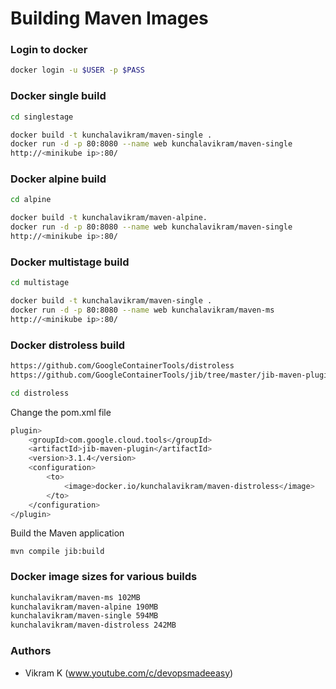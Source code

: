 
# Building Maven Images
  
### Login to docker
```sh
docker login -u $USER -p $PASS
```


### Docker single build

```sh
cd singlestage

docker build -t kunchalavikram/maven-single .
docker run -d -p 80:8080 --name web kunchalavikram/maven-single
http://<minikube ip>:80/
```
### Docker alpine build

```sh
cd alpine

docker build -t kunchalavikram/maven-alpine.
docker run -d -p 80:8080 --name web kunchalavikram/maven-single
http://<minikube ip>:80/
```
### Docker multistage build

```sh
cd multistage

docker build -t kunchalavikram/maven-single .
docker run -d -p 80:8080 --name web kunchalavikram/maven-ms
http://<minikube ip>:80/
```

### Docker distroless build
```sh
https://github.com/GoogleContainerTools/distroless
https://github.com/GoogleContainerTools/jib/tree/master/jib-maven-plugin#quickstart
```

```sh
cd distroless
```

Change the pom.xml file
```sh
plugin>
	<groupId>com.google.cloud.tools</groupId>
	<artifactId>jib-maven-plugin</artifactId>
	<version>3.1.4</version>
	<configuration>
		<to>
			<image>docker.io/kunchalavikram/maven-distroless</image>
		</to>
	</configuration>
</plugin>
```
Build the Maven application
```shell
mvn compile jib:build
```

### Docker image sizes for various builds

```sh
kunchalavikram/maven-ms 102MB
kunchalavikram/maven-alpine 190MB
kunchalavikram/maven-single 594MB
kunchalavikram/maven-distroless 242MB
```

###  Authors
-  Vikram K (www.youtube.com/c/devopsmadeeasy)

